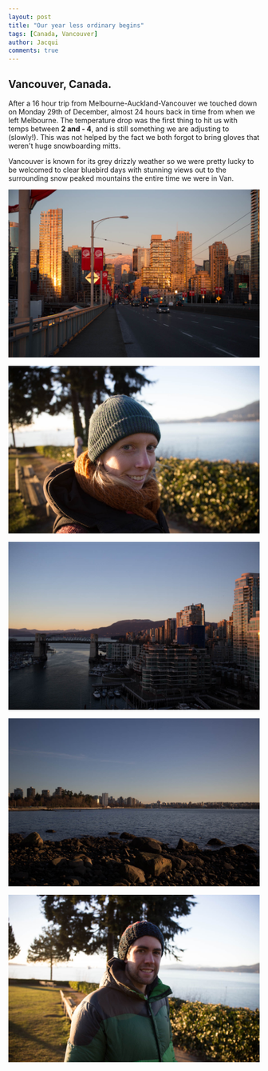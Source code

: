 ```yaml
---
layout: post
title: "Our year less ordinary begins"
tags: [Canada, Vancouver]
author: Jacqui
comments: true
---
```


## Vancouver, Canada.


After a 16 hour trip from Melbourne-Auckland-Vancouver we touched down on Monday 29th of December, almost 24 hours back in time from when we left Melbourne. The temperature drop was the first thing to hit us with temps between **2 and - 4**, and is still something we are adjusting to (slowly!). This was not helped by the fact we both forgot to bring gloves that weren't huge snowboarding mitts. 

Vancouver is known for its grey drizzly weather so we were pretty lucky to be welcomed to clear bluebird days with stunning views out to the surrounding snow peaked mountains the entire time we were in Van. 

![image](../images/IMG_3266.jpg)

![image](../images/IMG_3276.jpg)

![image](../images/IMG_3265.jpg)

![image](../images/IMG_3268.jpg)

![image](../images/IMG_3278.jpg)